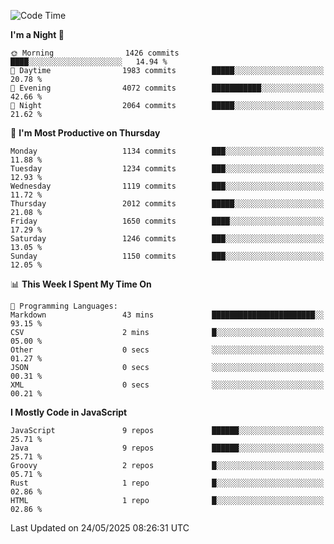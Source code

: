 <!--START_SECTION:waka-->
![Code Time](http://img.shields.io/badge/Code%20Time-1%2C345%20hrs%2015%20mins-blue)

**I'm a Night 🦉** 

```text
🌞 Morning                1426 commits        ████░░░░░░░░░░░░░░░░░░░░░   14.94 % 
🌆 Daytime                1983 commits        █████░░░░░░░░░░░░░░░░░░░░   20.78 % 
🌃 Evening                4072 commits        ███████████░░░░░░░░░░░░░░   42.66 % 
🌙 Night                  2064 commits        █████░░░░░░░░░░░░░░░░░░░░   21.62 % 
```
📅 **I'm Most Productive on Thursday** 

```text
Monday                   1134 commits        ███░░░░░░░░░░░░░░░░░░░░░░   11.88 % 
Tuesday                  1234 commits        ███░░░░░░░░░░░░░░░░░░░░░░   12.93 % 
Wednesday                1119 commits        ███░░░░░░░░░░░░░░░░░░░░░░   11.72 % 
Thursday                 2012 commits        █████░░░░░░░░░░░░░░░░░░░░   21.08 % 
Friday                   1650 commits        ████░░░░░░░░░░░░░░░░░░░░░   17.29 % 
Saturday                 1246 commits        ███░░░░░░░░░░░░░░░░░░░░░░   13.05 % 
Sunday                   1150 commits        ███░░░░░░░░░░░░░░░░░░░░░░   12.05 % 
```


📊 **This Week I Spent My Time On** 

```text
💬 Programming Languages: 
Markdown                 43 mins             ███████████████████████░░   93.15 % 
CSV                      2 mins              █░░░░░░░░░░░░░░░░░░░░░░░░   05.00 % 
Other                    0 secs              ░░░░░░░░░░░░░░░░░░░░░░░░░   01.27 % 
JSON                     0 secs              ░░░░░░░░░░░░░░░░░░░░░░░░░   00.31 % 
XML                      0 secs              ░░░░░░░░░░░░░░░░░░░░░░░░░   00.21 % 
```

**I Mostly Code in JavaScript** 

```text
JavaScript               9 repos             ██████░░░░░░░░░░░░░░░░░░░   25.71 % 
Java                     9 repos             ██████░░░░░░░░░░░░░░░░░░░   25.71 % 
Groovy                   2 repos             █░░░░░░░░░░░░░░░░░░░░░░░░   05.71 % 
Rust                     1 repo              █░░░░░░░░░░░░░░░░░░░░░░░░   02.86 % 
HTML                     1 repo              █░░░░░░░░░░░░░░░░░░░░░░░░   02.86 % 
```




 Last Updated on 24/05/2025 08:26:31 UTC
<!--END_SECTION:waka-->
